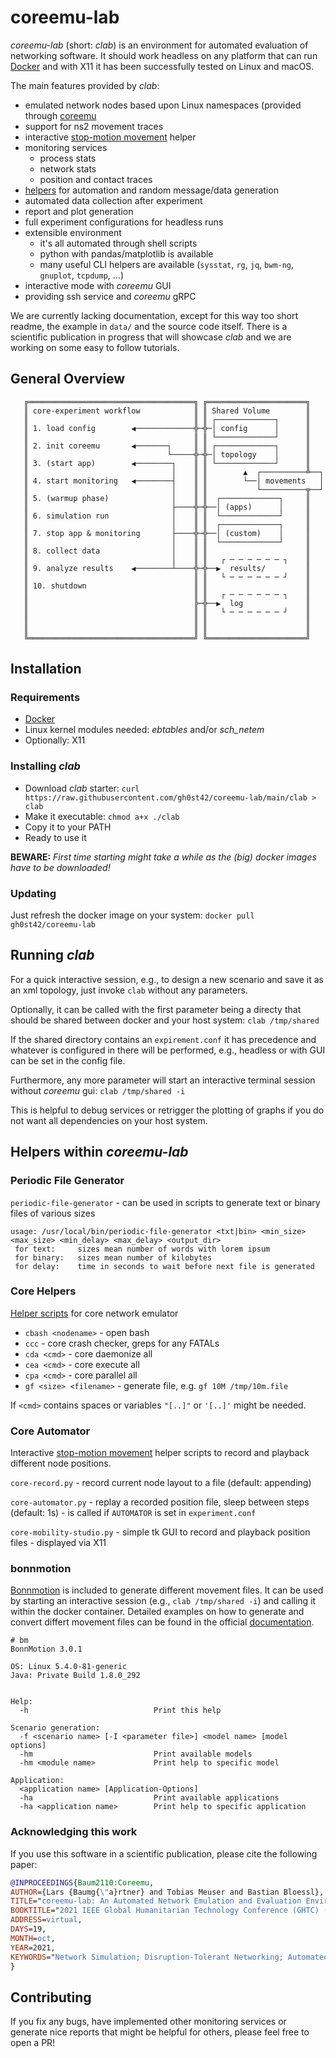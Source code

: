 coreemu-lab
===========

*coreemu-lab* (short: *clab*) is an environment for automated evaluation of networking software.
It should work headless on any platform that can run [Docker](https://www.docker.com/) and with X11 it has been successfully tested on Linux and macOS.

The main features provided by *clab*:

- emulated network nodes based upon Linux namespaces (provided through [coreemu](https://github.com/coreemu/core)
- support for ns2 movement traces
- interactive [stop-motion movement](https://github.com/gh0st42/core-automator) helper
- monitoring services
    - process stats
    - network stats
    - position and contact traces
- [helpers](https://github.com/gh0st42/core-helpers) for automation and random message/data generation
- automated data collection after experiment
- report and plot generation
- full experiment configurations for headless runs
- extensible environment
    - it's all automated through shell scripts
    - python with pandas/matplotlib is available
    - many useful CLI helpers are available (`sysstat`, `rg`, `jq`, `bwm-ng`, `gnuplot`, `tcpdump`, ...)
- interactive mode with *coreemu* GUI
- providing ssh service and *coreemu* gRPC

We are currently lacking documentation, except for this way too short readme, the example in `data/` and the source code itself. 
There is a scientific publication in progress that will showcase *clab* and we are working on some easy to follow tutorials.

## General Overview

       ╔═════════════════════════════════════╗ ╔══════════════════════╗
       ║ core-experiment workflow            ║ ║ Shared Volume        ║
       ║                                     ║ ║ ┌─────────────┐      ║
       ║ 1. load config        ◀─────────────╬─╬─│ config      │      ║
       ║                                     ║ ║ └─────────────┘      ║
       ║ 2. init coreemu       ◀───────┐     ║ ║ ┌─────────────┐      ║
       ║                               └─────╬─╬─│ topology    │      ║
       ║ 3. (start app)        ◀────────┐    ║ ║ └─────────────┘      ║
       ║                                │    ║ ║        ▲  ┌──────────╩──┐
       ║ 4. start monitoring   ◀────────┤    ║ ║        └──│ movements   │
       ║                                │    ║ ║           └──────────╦──┘
       ║ 5. (warmup phase)              │    ║ ║  ┌─────────────┐     ║
       ║                                ├────╬─╬──│ (apps)      │     ║
       ║ 6. simulation run              │    ║ ║  └─────────────┘     ║
       ║                                │    ║ ║  ┌─────────────┐     ║
       ║ 7. stop app & monitoring       ├────╬─╬──│ (custom)    │     ║
       ║                                │    ║ ║  └─────────────┘     ║
       ║ 8. collect data                │    ║ ║                      ║
       ║                                │    ║ ║   ┌ ─ ─ ─ ─ ─ ─ ┐    ║
       ║ 9. analyze results    ◀────────┴────╬─╬──▶  results/         ║
       ║                                     ║ ║   └ ─ ─ ─ ─ ─ ─ ┘    ║
       ║ 10. shutdown                        ║ ║                      ║
       ║                                     ║ ║   ┌ ─ ─ ─ ─ ─ ─ ┐    ║
       ║                                     ╠─╬──▶  log              ║
       ║                                     ║ ║   └ ─ ─ ─ ─ ─ ─ ┘    ║
       ║                                     ║ ║                      ║
       ║                                     ║ ║                      ║
       ╚═════════════════════════════════════╝ ╚══════════════════════╝

## Installation

### Requirements

- [Docker](https://www.docker.com/)
- Linux kernel modules needed: *ebtables* and/or *sch_netem* 
- Optionally: X11

### Installing *clab*
- Download *clab* starter: `curl https://raw.githubusercontent.com/gh0st42/coreemu-lab/main/clab > clab`
- Make it executable: `chmod a+x ./clab`
- Copy it to your PATH
- Ready to use it

**BEWARE:** *First time starting might take a while as the (big) docker images have to be downloaded!*

### Updating

Just refresh the docker image on your system: `docker pull gh0st42/coreemu-lab`

## Running *clab*

For a quick interactive session, e.g., to design a new scenario and save it as an xml topology, just invoke `clab` without any parameters.

Optionally, it can be called with the first parameter being a directy that should be shared between docker and your host system: `clab /tmp/shared`

If the shared directory contains an `expirement.conf` it has precedence and whatever is configured in there will be performed, e.g., headless or with GUI can be set in the config file.

Furthermore, any more parameter will start an interactive terminal session without *coreemu* gui: `clab /tmp/shared -i`

This is helpful to debug services or retrigger the plotting of graphs if you do not want all dependencies on your host system.

## Helpers within *coreemu-lab*

### Periodic File Generator

`periodic-file-generator` - can be used in scripts to generate text or binary files of various sizes
```
usage: /usr/local/bin/periodic-file-generator <txt|bin> <min_size> <max_size> <min_delay> <max_delay> <output_dir>
 for text:     sizes mean number of words with lorem ipsum
 for binary:   sizes mean number of kilobytes
 for delay:    time in seconds to wait before next file is generated
```

### Core Helpers

[Helper scripts](https://github.com/gh0st42/core-helpers) for core network emulator

* `cbash <nodename>` - open bash
* `ccc` - core crash checker, greps for any FATALs
* `cda <cmd>` - core daemonize all
* `cea <cmd>` - core execute all
* `cpa <cmd>` - core parallel all
* `gf <size> <filename>` - generate file, e.g. `gf 10M /tmp/10m.file`

If `<cmd>` contains spaces or variables `"[..]"` or `'[..]'` might be needed.

### Core Automator

Interactive [stop-motion movement](https://github.com/gh0st42/core-automator) helper scripts to record and playback different node positions.

`core-record.py` - record current node layout to a file (default: appending)

`core-automator.py` - replay a recorded position file, sleep between steps (default: 1s) - is called if `AUTOMATOR` is set in `experiment.conf`

`core-mobility-studio.py` - simple tk GUI to record and playback position files - displayed via X11

### bonnmotion

[Bonnmotion](https://sys.cs.uos.de/bonnmotion/index.shtml) is included to generate different movement files. 
It can be used by starting an interactive session (e.g., `clab /tmp/shared -i`) and calling it within the docker container.
Detailed examples on how to generate and convert differt movement files can be found in the official [documentation](https://sys.cs.uos.de/bonnmotion/doc/README.pdf).

```
# bm
BonnMotion 3.0.1

OS: Linux 5.4.0-81-generic
Java: Private Build 1.8.0_292


Help:
  -h                            Print this help

Scenario generation:
  -f <scenario name> [-I <parameter file>] <model name> [model options]
  -hm                           Print available models
  -hm <module name>             Print help to specific model

Application:
  <application name> [Application-Options]
  -ha                           Print available applications
  -ha <application name>        Print help to specific application
```

### Acknowledging this work

If you use this software in a scientific publication, please cite the following paper:

```BibTeX
@INPROCEEDINGS{Baum2110:Coreemu,
AUTHOR={Lars {Baumg{\"a}rtner} and Tobias Meuser and Bastian Bloessl},
TITLE="coreemu-lab: An Automated Network Emulation and Evaluation Environment",
BOOKTITLE="2021 IEEE Global Humanitarian Technology Conference (GHTC) (GHTC 2021)",
ADDRESS=virtual,
DAYS=19,
MONTH=oct,
YEAR=2021,
KEYWORDS="Network Simulation; Disruption-Tolerant Networking; Automated Evaluation"
}
```

## Contributing

If you fix any bugs, have implemented other monitoring services or generate nice reports that might be helpful for others, please feel free to open a PR! 
